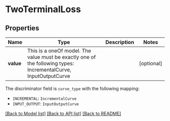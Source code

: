 # TwoTerminalLoss

## Properties

Name | Type | Description | Notes
------------ | ------------- | ------------- | -------------
**value** | This is a oneOf model. The value must be exactly one of the following types: IncrementalCurve, InputOutputCurve |  | [optional]

The discriminator field is `curve_type` with the following mapping:

- `INCREMENTAL`: `IncrementalCurve`
- `INPUT_OUTPUT`: `InputOutputCurve`

[[Back to Model list]](../README.md#models) [[Back to API list]](../README.md#api-endpoints) [[Back to README]](../README.md)
